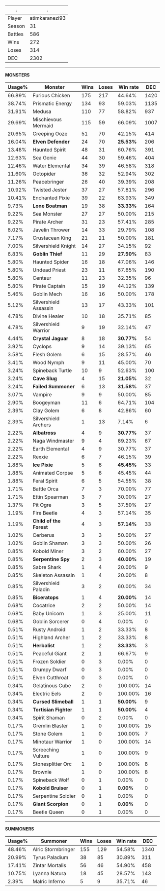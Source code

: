 .|.
|-|-
Player|atimkaranezi93
Season|31
Battles|586
Wins|272
Loses|314
DEC|2302

---
**MONSTERS**

Usage%|Monster|Wins|Loses|Win rate|DEC|
-|-|-|-|-|-|
66.89%|Furious Chicken|175|217|44.64%|1420|
38.74%|Prismatic Energy|134|93|59.03%|1135|
31.91%|Medusa|110|77|58.82%|937|
29.69%|Mischievous Mermaid|115|59|66.09%|1007|
20.65%|Creeping Ooze|51|70|42.15%|414|
16.04%|**Elven Defender**|24|70|**25.53%**|206|
13.48%|Haunted Spirit|48|31|60.76%|391|
12.63%|Sea Genie|44|30|59.46%|404|
12.46%|Water Elemental|34|39|46.58%|318|
11.60%|Octopider|36|32|52.94%|302|
11.26%|Peacebringer|26|40|39.39%|208|
10.92%|Twisted Jester|37|27|57.81%|296|
10.41%|Enchanted Pixie|39|22|63.93%|349|
9.73%|**Lone Boatman**|19|38|**33.33%**|164|
9.22%|Sea Monster|27|27|50.00%|215|
9.22%|Pirate Archer|31|23|57.41%|285|
8.02%|Javelin Thrower|14|33|29.79%|108|
7.17%|Crustacean King|21|21|50.00%|181|
7.00%|Silvershield Knight|14|27|34.15%|92|
6.83%|**Goblin Thief**|11|29|**27.50%**|83|
5.80%|Haunted Spider|16|18|47.06%|146|
5.80%|Undead Priest|23|11|67.65%|190|
5.80%|Centaur|11|23|32.35%|96|
5.80%|Pirate Captain|15|19|44.12%|139|
5.46%|Goblin Mech|16|16|50.00%|178|
5.12%|Silvershield Assassin|13|17|43.33%|101|
4.78%|Divine Healer|10|18|35.71%|85|
4.78%|Silvershield Warrior|9|19|32.14%|47|
4.44%|**Crystal Jaguar**|8|18|**30.77%**|54|
3.92%|Cyclops|9|14|39.13%|65|
3.58%|Flesh Golem|6|15|28.57%|46|
3.41%|Wood Nymph|9|11|45.00%|70|
3.24%|Spineback Turtle|10|9|52.63%|100|
3.24%|**Cave Slug**|4|15|**21.05%**|32|
3.24%|**Failed Summoner**|6|13|**31.58%**|37|
3.07%|Vampire|9|9|50.00%|85|
2.90%|Boogeyman|11|6|64.71%|104|
2.39%|Clay Golem|6|8|42.86%|60|
2.39%|Silvershield Archers|1|13|7.14%|6|
2.22%|**Albatross**|4|9|**30.77%**|37|
2.22%|Naga Windmaster|9|4|69.23%|67|
2.22%|Earth Elemental|4|9|30.77%|37|
2.22%|Rexxie|6|7|46.15%|39|
1.88%|**Ice Pixie**|5|6|**45.45%**|33|
1.88%|Animated Corpse|5|6|45.45%|44|
1.88%|Feral Spirit|6|5|54.55%|38|
1.71%|Battle Orca|7|3|70.00%|77|
1.71%|Ettin Spearman|3|7|30.00%|27|
1.37%|Pit Ogre|3|5|37.50%|27|
1.19%|Fire Beetle|4|3|57.14%|35|
1.19%|**Child of the Forest**|4|3|**57.14%**|33|
1.02%|Cerberus|3|3|50.00%|27|
1.02%|Goblin Shaman|3|3|50.00%|26|
0.85%|Kobold Miner|3|2|60.00%|27|
0.85%|**Serpentine Spy**|2|3|**40.00%**|19|
0.85%|Sabre Shark|1|4|20.00%|9|
0.85%|Skeleton Assassin|1|4|20.00%|8|
0.85%|Silvershield Paladin|3|2|60.00%|34|
0.85%|**Biceratops**|1|4|**20.00%**|14|
0.68%|Cocatrice|2|2|50.00%|14|
0.68%|Baby Unicorn|1|3|25.00%|11|
0.68%|Goblin Sorcerer|0|4|0.00%|0|
0.51%|Rusty Android|1|2|33.33%|8|
0.51%|Highland Archer|1|2|33.33%|8|
0.51%|**Herbalist**|1|2|**33.33%**|3|
0.51%|Peaceful Giant|2|1|66.67%|9|
0.51%|Frozen Soldier|0|3|0.00%|0|
0.51%|Grumpy Dwarf|0|3|0.00%|0|
0.51%|Elven Cutthroat|0|3|0.00%|0|
0.34%|Gelatinous Cube|2|0|100.00%|14|
0.34%|Electric Eels|2|0|100.00%|16|
0.34%|**Cursed Slimeball**|1|1|**50.00%**|9|
0.34%|**Tortisian Fighter**|1|1|**50.00%**|4|
0.34%|Spirit Shaman|0|2|0.00%|0|
0.17%|Gremlin Blaster|1|0|100.00%|15|
0.17%|Stone Golem|1|0|100.00%|7|
0.17%|Minotaur Warrior|1|0|100.00%|14|
0.17%|Screeching Vulture|1|0|100.00%|9|
0.17%|Stonesplitter Orc|1|0|100.00%|8|
0.17%|Brownie|1|0|100.00%|8|
0.17%|Spineback Wolf|0|1|0.00%|0|
0.17%|**Kobold Bruiser**|0|1|**0.00%**|0|
0.17%|Serpentine Soldier|0|1|0.00%|0|
0.17%|**Giant Scorpion**|0|1|**0.00%**|0|
0.17%|Beetle Queen|0|1|0.00%|0|

---
**SUMMONERS**

Usage%|Summoner|Wins|Loses|Win rate|DEC|
-|-|-|-|-|-|
48.46%|Alric Stormbringer|155|129|54.58%|1340|
20.99%|Tyrus Paladium|38|85|30.89%|311|
17.41%|Zintar Mortalis|56|46|54.90%|458|
10.75%|Lyanna Natura|18|45|28.57%|143|
2.39%|Malric Inferno|5|9|35.71%|46|

